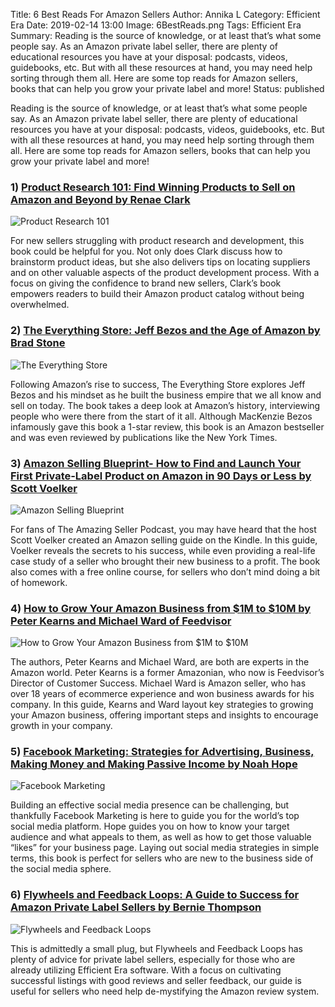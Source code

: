 Title: 6 Best Reads For Amazon Sellers
Author: Annika L
Category: Efficient Era
Date: 2019-02-14 13:00
Image: 6BestReads.png
Tags: Efficient Era
Summary: Reading is the source of knowledge, or at least that’s what some people say. As an Amazon private label
seller, there are plenty of educational resources you have at your disposal: podcasts, videos,
guidebooks, etc. But with all these resources at hand, you may need help sorting through them all. Here
are some top reads for Amazon sellers, books that can help you grow your private label and more!
Status: published

Reading is the source of knowledge, or at least that’s what some people say. As an Amazon private label
seller, there are plenty of educational resources you have at your disposal: podcasts, videos,
guidebooks, etc. But with all these resources at hand, you may need help sorting through them all. Here
are some top reads for Amazon sellers, books that can help you grow your private label and more!

### 1) [Product Research 101: Find Winning Products to Sell on Amazon and Beyond by Renae Clark](https://www.amazon.com/Product-Research-101-Winning-Products-ebook/dp/B0176PYTSK)

![Product Research 101](/images/thumbnails/blog/2019/02/ProductResearch_small.jpg)

For new sellers struggling with product research and development, this book could be helpful for you.
Not only does Clark discuss how to brainstorm product ideas, but she also delivers tips on locating
suppliers and on other valuable aspects of the product development process. With a focus on giving the
confidence to brand new sellers, Clark’s book empowers readers to build their Amazon product catalog
without being overwhelmed.

### 2) [The Everything Store: Jeff Bezos and the Age of Amazon by Brad Stone](https://www.amazon.com/Everything-Store-Jeff-Bezos-Amazon-ebook/dp/B00BWQW73E)

![The Everything Store](/images/thumbnails/blog/2019/02/TheEverythingStore_small.jpg) 

Following Amazon’s rise to success, The Everything Store explores Jeff Bezos and his mindset as he built
the business empire that we all know and sell on today. The book takes a deep look at Amazon’s history,
interviewing people who were there from the start of it all. Although MacKenzie Bezos infamously gave
this book a 1-star review, this book is an Amazon bestseller and was even reviewed by publications like
the New York Times.

### 3) [Amazon Selling Blueprint- How to Find and Launch Your First Private-Label Product on Amazon in 90 Days or Less by Scott Voelker](https://www.amazon.com/Amazon-Selling-Blueprint-Private-Label-Product-ebook/dp/B017ROWWMK)

![Amazon Selling Blueprint](/images/thumbnails/blog/2019/02/ScottVoelker_small.jpg) 

For fans of The Amazing Seller Podcast, you may have heard that the host Scott Voelker created
an Amazon selling guide on the Kindle. In this guide, Voelker reveals the secrets to his success, while
even providing a real-life case study of a seller who brought their new business to a profit. The book also
comes with a free online course, for sellers who don’t mind doing a bit of homework.

### 4) [How to Grow Your Amazon Business from $1M to $10M by Peter Kearns and Michael Ward of Feedvisor](https://feedvisor.com/resources/#ebooks)

![How to Grow Your Amazon Business from $1M to $10M](/images/thumbnails/blog/2019/02/FeedvisorBooks_small.png) 

The authors, Peter Kearns and Michael Ward, are both are experts in the Amazon world. Peter Kearns is
a former Amazonian, who now is Feedvisor’s Director of Customer Success. Michael Ward is Amazon
seller, who has over 18 years of ecommerce experience and won business awards for his company. In
this guide, Kearns and Ward layout key strategies to growing your Amazon business, offering important
steps and insights to encourage growth in your company.

### 5) [Facebook Marketing: Strategies for Advertising, Business, Making Money and Making Passive Income by Noah Hope](https://www.amazon.com/Facebook-Marketing-Strategies-Advertising-Business/dp/1536948985)

![Facebook Marketing](/images/thumbnails/blog/2019/02/FacebookMarketing_small.jpg) 

Building an effective social media presence can be challenging, but thankfully Facebook
Marketing is here to guide you for the world’s top social media platform. Hope guides you on
how to know your target audience and what appeals to them, as well as how to get those
valuable “likes” for your business page. Laying out social media strategies in simple terms, this
book is perfect for sellers who are new to the business side of the social media sphere.

### 6) [Flywheels and Feedback Loops: A Guide to Success for Amazon Private Label Sellers by Bernie Thompson](https://www.amazon.com/Flywheels-Feedback-Loops-Success-Private-Label/dp/0998121126)

![Flywheels and Feedback Loops](/images/thumbnails/blog/2019/02/flywheels_small.jpg)

This is admittedly a small plug, but Flywheels and Feedback Loops has plenty of advice for private label
sellers, especially for those who are already utilizing Efficient Era software. With a focus on cultivating
successful listings with good reviews and seller feedback, our guide is useful for sellers who need help
de-mystifying the Amazon review system.
